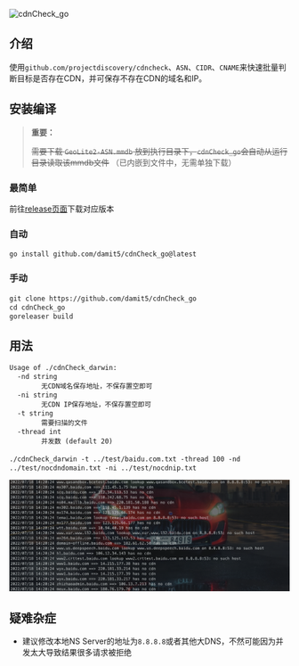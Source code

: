 ![cdnCheck_go](https://socialify.git.ci/damit5/cdnCheck_go/image?description=1&font=Inter&forks=1&issues=1&language=1&owner=1&pattern=Circuit%20Board&stargazers=1&theme=Light)

## 介绍

使用`github.com/projectdiscovery/cdncheck`、`ASN`、`CIDR`、`CNAME`来快速批量判断目标是否存在CDN，并可保存不存在CDN的域名和IP。

## 安装编译

> **重要：**
>
> ~~需要下载 `GeoLite2-ASN.mmdb` 放到执行目录下，`cdnCheck_go`会自动从运行目录读取该mmdb文件~~ （已内嵌到文件中，无需单独下载）

### 最简单

前往[release页面](https://github.com/damit5/cdnCheck_go/releases)下载对应版本

### 自动

```shell
go install github.com/damit5/cdnCheck_go@latest
```



### 手动

```shell
git clone https://github.com/damit5/cdnCheck_go
cd cdnCheck_go
goreleaser build
```

## 用法

```shell
Usage of ./cdnCheck_darwin:
  -nd string
    	无CDN域名保存地址，不保存置空即可
  -ni string
    	无CDN IP保存地址，不保存置空即可
  -t string
    	需要扫描的文件
  -thread int
    	并发数 (default 20)
    	
./cdnCheck_darwin -t ../test/baidu.com.txt -thread 100 -nd ../test/nocdndomain.txt -ni ../test/nocdnip.txt
```

![image-20220718142155174](README.assets/image-20220718142155174.png)

## 疑难杂症

* 建议修改本地NS Server的地址为`8.8.8.8`或者其他大DNS，不然可能因为并发太大导致结果很多请求被拒绝